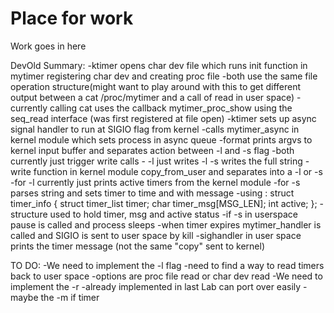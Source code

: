 # Place for work

Work goes in here

DevOld Summary:
-ktimer opens char dev file which runs init function in mytimer registering char dev and creating proc file
  -both use the same file operation structure(might want to play around with this to get different output between a cat /proc/mytimer and a call of read in user space)
    -currently calling cat uses the callback mytimer_proc_show using the seq_read interface (was first registered at file open)
-ktimer sets up async signal handler to run at SIGIO flag from kernel
  -calls mytimer_async in kernel module which sets process in async queue 
-format prints argvs to kernel input buffer and separates action between -l and -s flag
  -both currently just trigger write calls
    - -l just writes -l -s writes the full string
-write function in kernel module copy_from_user and separates into a -l or -s
  -for -l currently just prints active timers from the kernel module
  -for -s parses string and sets timer to time and with message
    -using :
          struct timer_info
      {
          struct timer_list timer;
          char timer_msg[MSG_LEN];
          int active;
      };
    -structure used to hold timer, msg and active status
-if -s in userspace pause is called and process sleeps
  -when timer expires mytimer_handler is called and SIGIO is sent to user space by kill
  -sighandler in user space prints the timer message (not the same "copy" sent to kernel)

TO DO:
-We need to implement the -l flag
    -need to find a way to read timers back to user space 
    -options are proc file read or char dev read
-We need to implement the -r
    -already implemented in last Lab can port over easily
-maybe the -m if timer

